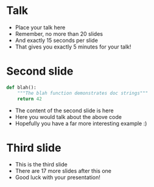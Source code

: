 # Talk

* Place your talk here
* Remember, no more than 20 slides
* And exactly 15 seconds per slide
* That gives you exactly 5 minutes for your talk!

# Second slide

```python
def blah():
	"""The blah function demonstrates doc strings"""
	return 42
```	

* The content of the second slide is here
* Here you would talk about the above code
* Hopefully you have a far more interesting example :)

# Third slide

* This is the third slide
* There are 17 more slides after this one
* Good luck with your presentation!

